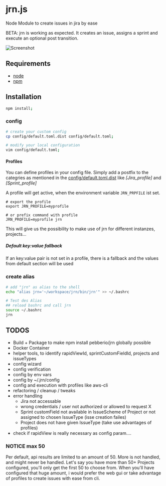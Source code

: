 # jrn.js
Node Module to create issues in jira by ease

BETA: jrn is working as expected.
It creates an issue, assigns a sprint and execute an optional post transition. 

![Screenshot](./screenshot.gif)

## Requirements
* [node](https://nodejs.org/)
* [npm](https://www.npmjs.com/)

## Installation
```bash
npm install;
```

### config 
```bash
# create your custom config
cp config/default.toml.dist config/default.toml;

# modify your local configuration
vim config/default.toml;
```


#### Profiles

You can define profiles in your config file.
Simply add a postfix to the categries as mentioned in the 
[config/default.toml.dist](src/config/default.toml.dist) like *[Jira_profile]* and *[Sprint_profile]*

A profile will get active, when the environment variable `JRN_PRPFILE` ist set.
```
# export the profile
export JRN_PROFILE=myprofile

# or prefix command with profile
JRN_PROFILE=myprofile jrn
```

This will give us the possibility to make use of jrn for different instanzes, projects...

##### Default key:value fallback
If an key:value pair is not set in a profile, there is a fallback and 
the values from default section will be used


### create alias
```bash
# add "jrn" as alias to the shell
echo "alias jrn='~/workspace/jrn/bin/jrn'" >> ~/.bashrc

# Test des Alias
## reload bashrc and call jrn
source ~/.bashrc
jrn
```

## TODOS
* Build + Package to make npm install pebberio/jrn globally possible
* Docker Container
* helper tools, to identify rapidViewId, sprintCustomFieldId, projects and issueTypes
* config wizard
* config verification
* config by env vars
* config by ~/.jrn/config
* config and execution with profiles like aws-cli
* refactoring / cleanup / tweaks
* error handling
    * Jira not accessable
    * wrong credentials / user not authorized or allowed to request X
    * Sprint customField not available in IssueScheme of Project or not assigned to chosen IssueType (isse creation failes)
    * Project does not have given IssueType (take use advantages of profiles)
* check if rapidView is really necessary as config param....


### NOTICE max 50
Per default, api results are limited to an amount of 50. More is not handled, and might never be handled.
Let's say you have more than 50+ Projects configured, you'll only get the first 50 to choose from.
When you'll have configured that huge amount, i would prefer the web gui 
or take advantage of profiles to create issues with ease from cli.
  
  



